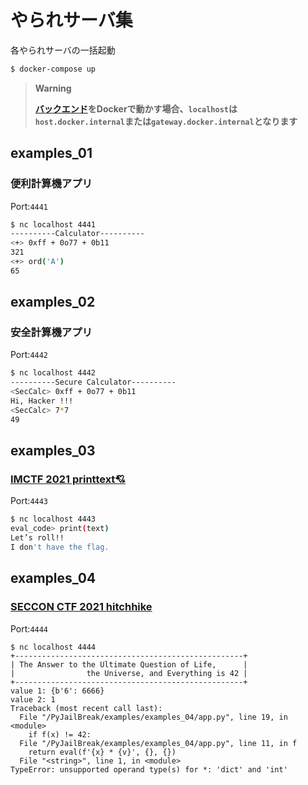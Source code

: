 # やられサーバ集

各やられサーバの一括起動  

```bash
$ docker-compose up
```

> **Warning**
> 
> **[バックエンド](../api/)をDockerで動かす場合、`localhost`は`host.docker.internal`または`gateway.docker.internal`となります**


## examples_01
### 便利計算機アプリ  
Port:`4441`  
```bash
$ nc localhost 4441
----------Calculator----------
<+> 0xff + 0o77 + 0b11
321
<+> ord('A')
65
```

## examples_02
### 安全計算機アプリ  
Port:`4442`  
```bash
$ nc localhost 4442
----------Secure Calculator----------
<SecCalc> 0xff + 0o77 + 0b11
Hi, Hacker !!!
<SecCalc> 7*7
49
```

## examples_03
### [IMCTF 2021 printtext💘](https://github.com/satoki/imctf_2021_satoki_writeups/tree/main/misc/printtext)  
Port:`4443`  
```bash
$ nc localhost 4443
eval_code> print(text)
Let’s roll!!
I don't have the flag.
```

## examples_04
### [SECCON CTF 2021 hitchhike](https://ptr-yudai.hatenablog.com/entry/2021/12/19/232158#Misc-227pts-hitchhike)  
Port:`4444`  
```
$ nc localhost 4444
+---------------------------------------------------+
| The Answer to the Ultimate Question of Life,      |
|                the Universe, and Everything is 42 |
+---------------------------------------------------+
value 1: {b'6': 6666}
value 2: 1
Traceback (most recent call last):
  File "/PyJailBreak/examples/examples_04/app.py", line 19, in <module>
    if f(x) != 42:
  File "/PyJailBreak/examples/examples_04/app.py", line 11, in f
    return eval(f'{x} * {v}', {}, {})
  File "<string>", line 1, in <module>
TypeError: unsupported operand type(s) for *: 'dict' and 'int'
```
